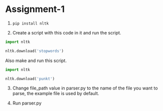 # Assignment-1

1. `pip install nltk`

2. Create a script with this code in it and run the script.
```py
import nltk

nltk.download('stopwords')
```

Also make and run this script.
```py
import nltk

nltk.download('punkt')
```

3. Change file_path value in parser.py to the name of the file you want to parse, the example file is used by default.

4. Run parser.py
